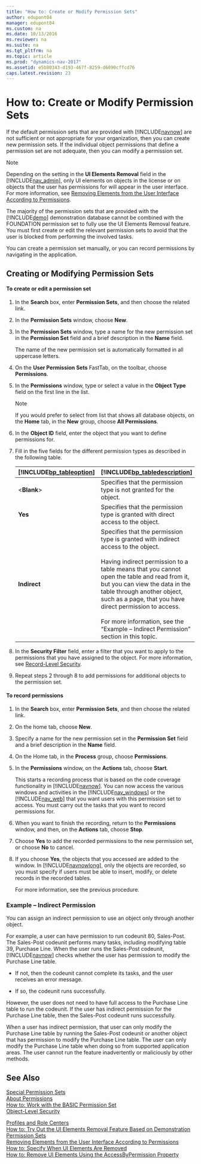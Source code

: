 ```yaml
---
title: "How to: Create or Modify Permission Sets"
author: edupont04
manager: edupont04
ms.custom: na
ms.date: 10/13/2016
ms.reviewer: na
ms.suite: na
ms.tgt_pltfrm: na
ms.topic: article
ms.prod: "dynamics-nav-2017"
ms.assetid: e5b80343-d193-467f-8259-d6090cffcd76
caps.latest.revision: 23
---
```

# How to: Create or Modify Permission Sets
If the default permission sets that are provided with [!INCLUDE[navnow](includes/navnow_md.md)] are not sufficient or not appropriate for your organization, then you can create new permission sets. If the individual object permissions that define a permission set are not adequate, then you can modify a permission set.  

> [!NOTE]  
>  Depending on the setting in the **UI Elements Removal** field in the [!INCLUDE[nav_admin](includes/nav_admin_md.md)], only UI elements on objects in the license or on objects that the user has permissions for will appear in the user interface. For more information, see [Removing Elements from the User Interface According to Permissions](Removing-Elements-from-the-User-Interface-According-to-Permissions.md).  
>   
>  The majority of the permission sets that are provided with the [!INCLUDE[demo](includes/demo_md.md)] demonstration database cannot be combined with the FOUNDATION permission set to fully use the UI Elements Removal feature. You must first create or edit the relevant permission sets to avoid that the user is blocked from performing the involved tasks.  

 You can create a permission set manually, or you can record permissions by navigating in the application.  

## Creating or Modifying Permission Sets  

#### To create or edit a permission set  

1.  In the **Search** box, enter **Permission Sets**, and then choose the related link.  

2.  In the **Permission Sets** window, choose **New**.  

3.  In the **Permission Sets** window, type a name for the new permission set in the **Permission Set** field and a brief description in the **Name** field.  

     The name of the new permission set is automatically formatted in all uppercase letters.  

4.  On the **User Permission Sets** FastTab, on the toolbar, choose **Permissions**.  

5.  In the **Permissions** window, type or select a value in the **Object Type** field on the first line in the list.  

    > [!NOTE]  
    >  If you would prefer to select from list that shows all database objects, on the **Home** tab, in the **New** group, choose **All Permissions**.  

6.  In the **Object ID** field, enter the object that you want to define permissions for.  

7.  Fill in the five fields for the different permission types as described in the following table.  

    |[!INCLUDE[bp_tableoption](includes/bp_tableoption_md.md)]|[!INCLUDE[bp_tabledescription](includes/bp_tabledescription_md.md)]|  
    |----------------------------------|---------------------------------------|  
    |\<**Blank**>|Specifies that the permission type is not granted for the object.|  
    |**Yes**|Specifies that the permission type is granted with direct access to the object.|  
    |**Indirect**|Specifies that the permission type is granted with indirect access to the object.<br /><br /> Having indirect permission to a table means that you cannot open the table and read from it, but you can view the data in the table through another object, such as a page, that you have direct permission to access.<br /><br /> For more information, see the “Example – Indirect Permission” section in this topic.|  

8.  In the **Security Filter** field, enter a filter that you want to apply to the permissions that you have assigned to the object. For more information, see [Record-Level Security](Record-Level-Security.md).  

9. Repeat steps 2 through 8 to add permissions for additional objects to the permission set.  

#### To record permissions  

1.  In the **Search** box, enter **Permission Sets**, and then choose the related link.  

2.  On the home tab, choose **New**.  

3.  Specify a name for the new permission set in the **Permission Set** field and a brief description in the **Name** field.  

4.  On the Home tab, in the **Process** group, choose **Permissions**.  

5.  In the **Permissions** window, on the **Actions** tab, choose **Start**.  

     This starts a recording process that is based on the code coverage functionality in [!INCLUDE[navnow](includes/navnow_md.md)]. You can now access the various windows and activities in the [!INCLUDE[nav_windows](includes/nav_windows_md.md)] or the [!INCLUDE[nav_web](includes/nav_web_md.md)] that you want users with this permission set to access. You must carry out the tasks that you want to record permissions for.  

6.  When you want to finish the recording, return to the **Permissions** window, and then, on the **Actions** tab, choose **Stop**.  

7.  Choose **Yes** to add the recorded permissions to the new permission set, or choose **No** to cancel.  

8.  If you choose **Yes**, the objects that you accessed are added to the window. In [!INCLUDE[navnowlong](includes/navnowlong_md.md)], only the objects are recorded, so you must specify if users must be able to insert, modify, or delete records in the recorded tables.  

     For more information, see the previous procedure.  

### Example – Indirect Permission  
 You can assign an indirect permission to use an object only through another object.  

 For example, a user can have permission to run codeunit 80, Sales-Post. The Sales-Post codeunit performs many tasks, including modifying table 39, Purchase Line. When the user runs the Sales-Post codeunit, [!INCLUDE[navnow](includes/navnow_md.md)] checks whether the user has permission to modify the Purchase Line table.  

-   If not, then the codeunit cannot complete its tasks, and the user receives an error message.  

-   If so, the codeunit runs successfully.  

 However, the user does not need to have full access to the Purchase Line table to run the codeunit. If the user has indirect permission for the Purchase Line table, then the Sales-Post codeunit runs successfully.  

 When a user has indirect permission, that user can only modify the Purchase Line table by running the Sales-Post codeunit or another object that has permission to modify the Purchase Line table. The user can only modify the Purchase Line table when doing so from supported application areas. The user cannot run the feature inadvertently or maliciously by other methods.  

## See Also  
 [Special Permission Sets](Special-Permission-Sets.md)   
 [About Permissions](About-Permissions.md)   
 [How to: Work with the BASIC Permission Set](how-to-work-with-the-basic-permission-set.md)   
 [Object-Level Security](Object-Level-Security.md)   
 <!-- [User Groups](User-Groups.md) -->   
 [Profiles and Role Centers](Profiles-and-Role-Centers.md)   
 [How to: Try Out the UI Elements Removal Feature Based on Demonstration Permission Sets](How-to--Try-Out-the-UI-Elements-Removal-Feature-Based-on-Demonstration-Permission-Sets.md)   
 [Removing Elements from the User Interface According to Permissions](Removing-Elements-from-the-User-Interface-According-to-Permissions.md)   
 [How to: Specify When UI Elements Are Removed](How-to--Specify-When-UI-Elements-Are-Removed.md)   
 [How to: Remove UI Elements Using the AccessByPermission Property](How-to--Remove-UI-Elements-Using-the-AccessByPermission-Property.md)
